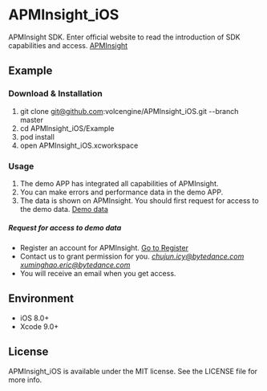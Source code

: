 # APMInsight_iOS
APMInsight SDK. Enter official website to read the introduction of SDK capabilities and access. [APMInsight](https://datarangers.com.cn/help/doc?lid=6438&did=78964)

## Example 
### Download & Installation
1. git clone git@github.com:volcengine/APMInsight_iOS.git --branch master
2. cd APMInsight_iOS/Example
3. pod install
4. open APMInsight_iOS.xcworkspace

### Usage
1. The demo APP has integrated all capabilities of APMInsight.
2. You can make errors and performance data in the demo APP.
3. The data is shown on APMInsight. You should first request for access to the demo data. [Demo data](https://datarangers.com.cn/apminsight/crash/list?aid=194767&org_id=4210&time=%7B%22granularity%22%3A%22hour%22%2C%22duration%22%3A%22recently%22%2C%22range%22%3A1%7D&filters=%7B%22type%22%3A%22and%22%2C%22sub_conditions%22%3A%5B%7B%22dimension%22%3A%22os%22%2C%22op%22%3A%22in%22%2C%22values%22%3A%5B%22iOS%22%5D%7D%5D%7D)
##### Request for access to demo data
* Register an account for APMInsight. [Go to Register](https://datarangers.com.cn/product/apminsight)
* Contact us to grant permission for you. *chujun.icy@bytedance.com*  *xuminghao.eric@bytedance.com*  
* You will receive an email when you get access.

## Environment
* iOS 8.0+
* Xcode 9.0+

## License
APMInsight_iOS is available under the MIT license. See the LICENSE file for more info.
